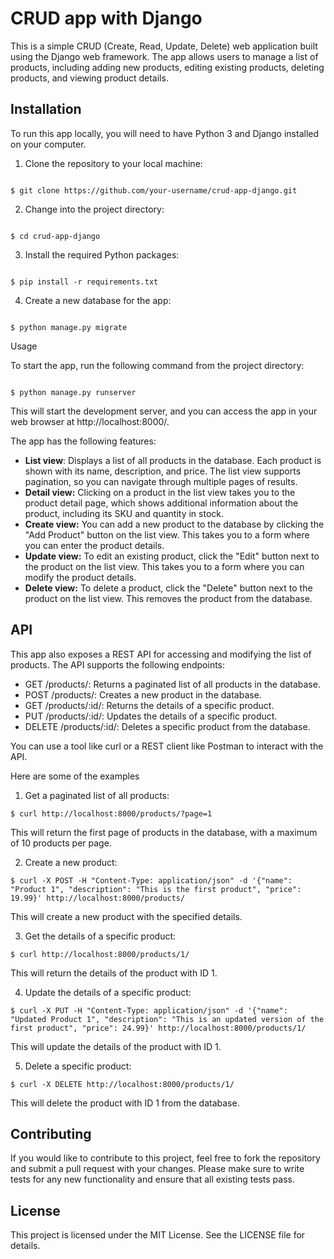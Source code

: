 

# CRUD app with Django

This is a simple CRUD (Create, Read, Update, Delete) web application built using the Django web framework. The app allows users to manage a list of products, including adding new products, editing existing products, deleting products, and viewing product details.

## Installation

To run this app locally, you will need to have Python 3 and Django installed on your computer.

1. Clone the repository to your local machine:

```shell

$ git clone https://github.com/your-username/crud-app-django.git
```

2. Change into the project directory:

```shell

$ cd crud-app-django
```

3.  Install the required Python packages:

```shell

$ pip install -r requirements.txt
```

4. Create a new database for the app:

```shell

$ python manage.py migrate
```

Usage

To start the app, run the following command from the project directory:

```shell

$ python manage.py runserver
```

This will start the development server, and you can access the app in your web browser at http://localhost:8000/.

The app has the following features:

- **List view**: Displays a list of all products in the database. Each product is shown with its name, description, and price. The list view supports pagination, so you can navigate through multiple pages of results.
- **Detail view:** Clicking on a product in the list view takes you to the product detail page, which shows additional information about the product, including its SKU and quantity in stock.
- **Create view:** You can add a new product to the database by clicking the "Add Product" button on the list view. This takes you to a form where you can enter the product details.
- **Update view:** To edit an existing product, click the "Edit" button next to the product on the list view. This takes you to a form where you can modify the product details.
- **Delete view:** To delete a product, click the "Delete" button next to the product on the list view. This removes the product from the database.

## API

This app also exposes a REST API for accessing and modifying the list of products. The API supports the following endpoints:

- GET /products/: Returns a paginated list of all products in the database.
- POST /products/: Creates a new product in the database.
- GET /products/:id/: Returns the details of a specific product.
- PUT /products/:id/: Updates the details of a specific product.
- DELETE /products/:id/: Deletes a specific product from the database.

You can use a tool like curl or a REST client like Postman to interact with the API.

Here are some of the examples 

1. Get a paginated list of all products:

```shell
$ curl http://localhost:8000/products/?page=1
```
This will return the first page of products in the database, with a maximum of 10 products per page.

2. Create a new product:

```shell
$ curl -X POST -H "Content-Type: application/json" -d '{"name": "Product 1", "description": "This is the first product", "price": 19.99}' http://localhost:8000/products/

```
This will create a new product with the specified details.

3. Get the details of a specific product:

```shell
$ curl http://localhost:8000/products/1/
```
This will return the details of the product with ID 1.

4. Update the details of a specific product:

``` shell
$ curl -X PUT -H "Content-Type: application/json" -d '{"name": "Updated Product 1", "description": "This is an updated version of the first product", "price": 24.99}' http://localhost:8000/products/1/

```
This will update the details of the product with ID 1.

5. Delete a specific product:

```shell
$ curl -X DELETE http://localhost:8000/products/1/

```
This will delete the product with ID 1 from the database.


## Contributing

If you would like to contribute to this project, feel free to fork the repository and submit a pull request with your changes. Please make sure to write tests for any new functionality and ensure that all existing tests pass.

## License

This project is licensed under the MIT License. See the LICENSE file for details.